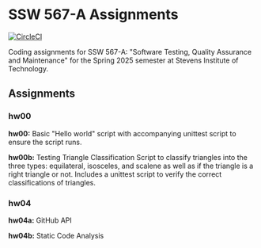 # SSW 567-A Assignments
[![CircleCI](https://dl.circleci.com/status-badge/img/circleci/YBMEBAqhQKNrvTPDbdRbap/Uzcx6xoX9zwJYNYQd7TPgS/tree/main.svg?style=svg)](https://dl.circleci.com/status-badge/redirect/circleci/YBMEBAqhQKNrvTPDbdRbap/Uzcx6xoX9zwJYNYQd7TPgS/tree/main)

Coding assignments for SSW 567-A: "Software Testing, Quality Assurance and Maintenance" for the Spring 2025 semester at Stevens Institute of Technology.

## Assignments
### hw00
**hw00:** Basic "Hello world" script with accompanying unittest script to ensure the script runs.

**hw00b:** Testing Triangle Classification
Script to classify triangles into the three types: equilateral, isosceles, and scalene as well as if the triangle is a right triangle or not. Includes a unittest script to verify the correct classifications of triangles.

### hw04
**hw04a:** GitHub API

**hw04b:** Static Code Analysis